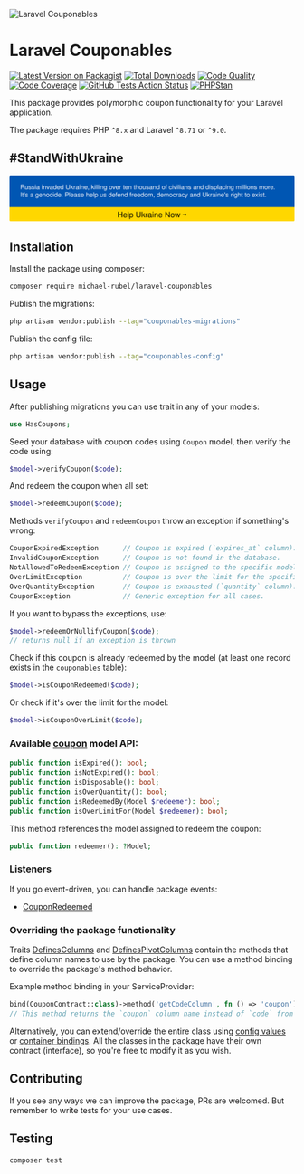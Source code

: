 ![Laravel Couponables](https://user-images.githubusercontent.com/37669560/153603606-25f56bec-879c-4ec0-a061-fb11907e5e4e.png)

# Laravel Couponables
[![Latest Version on Packagist](https://img.shields.io/packagist/v/michael-rubel/laravel-couponables.svg?style=flat-square&logo=packagist)](https://packagist.org/packages/michael-rubel/laravel-couponables)
[![Total Downloads](https://img.shields.io/packagist/dt/michael-rubel/laravel-couponables.svg?style=flat-square&logo=packagist)](https://packagist.org/packages/michael-rubel/laravel-couponables)
[![Code Quality](https://img.shields.io/scrutinizer/quality/g/michael-rubel/laravel-couponables.svg?style=flat-square&logo=scrutinizer)](https://scrutinizer-ci.com/g/michael-rubel/laravel-couponables/?branch=main)
[![Code Coverage](https://img.shields.io/scrutinizer/coverage/g/michael-rubel/laravel-couponables.svg?style=flat-square&logo=scrutinizer)](https://scrutinizer-ci.com/g/michael-rubel/laravel-couponables/?branch=main)
[![GitHub Tests Action Status](https://img.shields.io/github/workflow/status/michael-rubel/laravel-couponables/run-tests/main?style=flat-square&label=tests&logo=github)](https://github.com/michael-rubel/laravel-couponables/actions)
[![PHPStan](https://img.shields.io/github/workflow/status/michael-rubel/laravel-couponables/phpstan/main?style=flat-square&label=larastan&logo=laravel)](https://github.com/michael-rubel/laravel-couponables/actions)

This package provides polymorphic coupon functionality for your Laravel application.

The package requires PHP `^8.x` and Laravel `^8.71` or `^9.0`.

## #StandWithUkraine
[![SWUbanner](https://raw.githubusercontent.com/vshymanskyy/StandWithUkraine/main/banner2-direct.svg)](https://github.com/vshymanskyy/StandWithUkraine/blob/main/docs/README.md)

## Installation
Install the package using composer:
```bash
composer require michael-rubel/laravel-couponables
```

Publish the migrations:
```bash
php artisan vendor:publish --tag="couponables-migrations"
```

Publish the config file:
```bash
php artisan vendor:publish --tag="couponables-config"
```

## Usage
After publishing migrations you can use trait in any of your models:
```php
use HasCoupons;
```

Seed your database with coupon codes using `Coupon` model, then verify the code using:
```php
$model->verifyCoupon($code);
```

And redeem the coupon when all set:
```php
$model->redeemCoupon($code);
```

Methods `verifyCoupon` and `redeemCoupon` throw an exception if something's wrong:

```php
CouponExpiredException      // Coupon is expired (`expires_at` column).
InvalidCouponException      // Coupon is not found in the database.
NotAllowedToRedeemException // Coupon is assigned to the specific model (`redeemer` morphs).
OverLimitException          // Coupon is over the limit for the specific model (`limit` column).
OverQuantityException       // Coupon is exhausted (`quantity` column).
CouponException             // Generic exception for all cases.
```

If you want to bypass the exceptions, use:
```php
$model->redeemOrNullifyCoupon($code);
// returns null if an exception is thrown
```

Check if this coupon is already redeemed by the model (at least one record exists in the `couponables` table):
```php
$model->isCouponRedeemed($code);
```

Or check if it's over the limit for the model:
```php
$model->isCouponOverLimit($code);
```

### Available [coupon](https://github.com/michael-rubel/laravel-couponables/blob/main/src/Models/Coupon.php) model API:
```php
public function isExpired(): bool;
public function isNotExpired(): bool;
public function isDisposable(): bool;
public function isOverQuantity(): bool;
public function isRedeemedBy(Model $redeemer): bool;
public function isOverLimitFor(Model $redeemer): bool;
```

This method references the model assigned to redeem the coupon:
```php
public function redeemer(): ?Model;
```

### Listeners
If you go event-driven, you can handle package events:
- [CouponRedeemed](https://github.com/michael-rubel/laravel-couponables/blob/main/src/Events/CouponRedeemed.php)

### Overriding the package functionality
Traits [DefinesColumns](https://github.com/michael-rubel/laravel-couponables/blob/main/src/Models/Traits/DefinesColumns.php) and [DefinesPivotColumns](https://github.com/michael-rubel/laravel-couponables/blob/main/src/Models/Traits/DefinesPivotColumns.php) contain the methods that define column names to use by the package. You can use a method binding to override the package's method behavior.

Example method binding in your ServiceProvider:
```php
bind(CouponContract::class)->method('getCodeColumn', fn () => 'coupon')
// This method returns the `coupon` column name instead of `code` from now.
```

Alternatively, you can extend/override the entire class using [config values](https://github.com/michael-rubel/laravel-couponables/blob/main/config/couponables.php) or [container bindings](https://github.com/michael-rubel/laravel-couponables/blob/main/src/CouponableServiceProvider.php). All the classes in the package have their own contract (interface), so you're free to modify it as you wish.

## Contributing
If you see any ways we can improve the package, PRs are welcomed. But remember to write tests for your use cases.

## Testing
```bash
composer test
```
